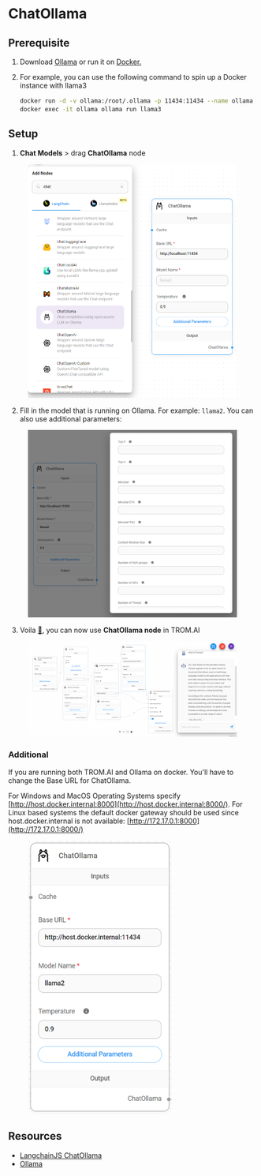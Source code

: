 # ChatOllama

## Prerequisite

1. Download [Ollama](https://github.com/ollama/ollama) or run it on [Docker.](https://hub.docker.com/r/ollama/ollama)&#x20;
2.  For example, you can use the following command to spin up a Docker instance with llama3

    ```bash
    docker run -d -v ollama:/root/.ollama -p 11434:11434 --name ollama ollama/ollama
    docker exec -it ollama ollama run llama3
    ```

## Setup

1. **Chat Models** > drag **ChatOllama** node

<figure><img src="../../../.gitbook/assets/image (139).png" alt="" width="563"><figcaption></figcaption></figure>

2. Fill in the model that is running on Ollama. For example: `llama2`. You can also use additional parameters:

<figure><img src="../../../.gitbook/assets/image (140).png" alt=""><figcaption></figcaption></figure>

3. Voila [🎉](https://emojipedia.org/party-popper/), you can now use **ChatOllama node** in TROM.AI

<figure><img src="../../../.gitbook/assets/image (141).png" alt=""><figcaption></figcaption></figure>

### Additional

If you are running both TROM.AI and Ollama on docker. You'll have to change the Base URL for ChatOllama.

For Windows and MacOS Operating Systems specify [http://host.docker.internal:8000](http://host.docker.internal:8000/). For Linux based systems the default docker gateway should be used since host.docker.internal is not available: [http://172.17.0.1:8000](http://172.17.0.1:8000/)

<figure><img src="../../../.gitbook/assets/image (142).png" alt="" width="292"><figcaption></figcaption></figure>

## Resources

* [LangchainJS ChatOllama](https://js.langchain.com/docs/integrations/chat/ollama)
* [Ollama](https://github.com/ollama/ollama)

